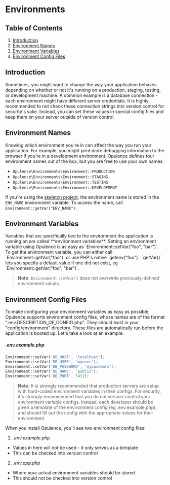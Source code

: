# Environments

## Table of Contents
1. [Introduction](#introduction)
2. [Environment Names](#environment-names)
3. [Environment Variables](#environment-variables)
4. [Environment Config Files](#environment-config-files)

<h2 id="introduction">Introduction</h2>
Sometimes, you might want to change the way your application behaves depending on whether or not it's running on a production, staging, testing, or development machine.  A common example is a database connection - each environment might have different server credentials.  It is highly recommended to not check these connection strings into version control for security's sake.  Instead, you can set these values in special config files and keep them on your server outside of version control.

<h2 id="environment-names">Environment Names</h2>
Knowing which environment you're in can affect the way you run your application.  For example, you might print more debugging information to the browser if you're in a development environment.  Opulence defines four environment names out of the box, but you are free to use your own names:

* `Opulence\Environments\Environment::PRODUCTION`
* `Opulence\Environments\Environment::STAGING`
* `Opulence\Environments\Environment::TESTING`
* `Opulence\Environments\Environment::DEVELOPMENT`

If you're using the <a href="https://github.com/opulencephp/Project" target="_blank">skeleton project</a>, the environment name is stored in the `ENV_NAME` environment variable.  To access the name, call `Environment::getVar("ENV_NAME")`.

<h2 id="environment-variables">Environment Variables</h2>
Variables that are specifically tied to the environment the application is running on are called **environment variables**.  Setting an environment variable using Opulence is as easy as `Environment::setVar("foo", "bar")`.  To get the environment variable, you can either call `Environment::getVar("foo")` or use PHP's native `getenv("foo")`.  `getVar()` lets you specify a default value if one did not exist, eg `Environment::getVar("foo", "bar")`.

> **Note:** `Environment::setVar()` does not overwrite previously-defined environment values.

<h2 id="environment-config-files">Environment Config Files</h2>
To make configuring your environment variables as easy as possible, Opulence supports environment config files, whose names are of the format ".env.DESCRIPTION_OF_CONFIG.php".  They should exist in your "config/environment" directory.  These files are automatically run before the application is booted up.  Let's take a look at an example:

##### .env.example.php
```php
Environment::setVar('DB_HOST', 'localhost');
Environment::setVar('DB_USER', 'myuser');
Environment::setVar('DB_PASSWORD', 'mypassword');
Environment::setVar('DB_NAME', 'public');
Environment::setVar('DB_PORT', 5432);
```

> **Note:** It is strongly recommended that production servers are setup with hard-coded environment variables in their configs.  For security, it's strongly recommended that you do not version-control your environment variable configs.  Instead, each developer should be given a template of the environment config (eg .env.example.php), and should fill out the config with the appropriate values for their environment.

When you install Opulence, you'll see two environment config files:

1. *.env.example.php*
  * Values in here will not be used - it only serves as a template
  * This can be checked into version control
2. *.env.app.php*
  * Where your actual environment variables should be stored
  * This should not be checked into version control

